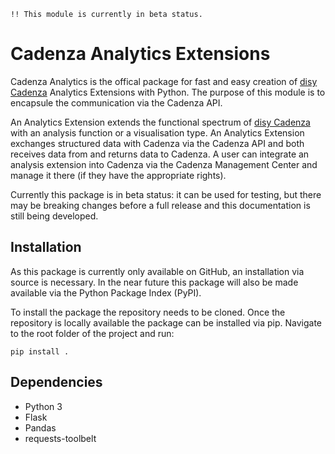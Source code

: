     !! This module is currently in beta status.

# Cadenza Analytics Extensions
Cadenza Analytics is the offical package for fast and easy creation of [disy Cadenza](https://www.disy.net/en/products/disy-cadenza/) Analytics Extensions with Python. The purpose of this module is to encapsule the communication via the Cadenza API.

An Analytics Extension extends the functional spectrum of [disy Cadenza](https://www.disy.net/en/products/disy-cadenza/) with an analysis function or a visualisation type. An Analytics Extension exchanges structured data with Cadenza via the Cadenza API and both receives data from and returns data to Cadenza. A user can integrate an analysis extension into Cadenza via the Cadenza Management Center and manage it there (if they have the appropriate rights).


Currently this package is in beta status: it can be used for testing, but there may be breaking changes before a full release and this documentation is still being developed.


## Installation
As this package is currently only available on GitHub, an installation via source is necessary. In the near future this package will also be made available via the Python Package Index (PyPI).

To install the package the repository needs to be cloned. Once the repository is locally available the package can be installed via pip. Navigate to the root folder of the project and run:

```
pip install .
```


## Dependencies
* Python 3
* Flask
* Pandas
* requests-toolbelt

